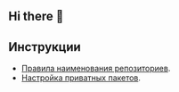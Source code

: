 ## Hi there 👋

## Инструкции
- [Правила наименования репозиториев](./RULES-PROJECT-NAME.md).
- [Настройка приватных пакетов](./SETTING-PRIVATE-PACKAGE.md).
